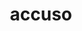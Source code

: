 ---
title: accuso
ch: [r]
meaning: to accuse
pos: verb
inf: accusare
secondppstem: accus
infend: are
thirdpp: accusavī
fourthpp: accusatus
conjugation: first
derivatives: accusatory, accusative
---